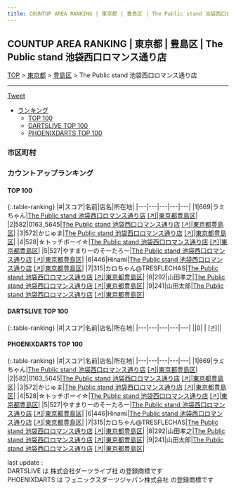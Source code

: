 ```yaml
---
title: COUNTUP AREA RANKING | 東京都 | 豊島区 | The Public stand 池袋西口ロマンス通り店
---
```

## COUNTUP AREA RANKING | 東京都 | 豊島区 | The Public stand 池袋西口ロマンス通り店

[TOP](/darts/rank/) > [東京都](/darts/rank/東京都/) > [豊島区](/darts/rank/東京都/豊島区/) > The Public stand 池袋西口ロマンス通り店

___

<a href="https://twitter.com/share?ref_src=twsrc%5Etfw" data-text="COUNTUP AREA RANKING | 東京都豊島区The Public stand 池袋西口ロマンス通り店" class="twitter-share-button" data-hashtags="DARTSLIVE,PHOENIXDARTS,darts,ダーツ" data-show-count="false">Tweet</a>

* [ランキング](#カウントアップランキング)
    * [TOP 100](#top-100)
    * [DARTSLIVE TOP 100](#dartslive-top-100)
    * [PHOENIXDARTS TOP 100](#phoenixdarts-top-100)

### 市区町村

<ul>

</ul>

### カウントアップランキング

#### TOP 100



{:.table-ranking}
|#|スコア|名前|店名|所在地|
|---|---|---|---|---|
|1|669|<span class="rank-name-pd">ラミちゃん</span>|<a href="/darts/rank/shops/71098.html">The Public stand 池袋西口ロマンス通り店</a> <a href="https://vs.phoenixdarts.com/jp/shop/shopDetailInfo/s_71098?s_seq=71098">[↗]</a>|<a href="/darts/rank/東京都/豊島区">東京都豊島区</a>|
|2|582|<span class="rank-name-pd">0163_5645</span>|<a href="/darts/rank/shops/71098.html">The Public stand 池袋西口ロマンス通り店</a> <a href="https://vs.phoenixdarts.com/jp/shop/shopDetailInfo/s_71098?s_seq=71098">[↗]</a>|<a href="/darts/rank/東京都/豊島区">東京都豊島区</a>|
|3|572|<span class="rank-name-pd">かじゅま</span>|<a href="/darts/rank/shops/71098.html">The Public stand 池袋西口ロマンス通り店</a> <a href="https://vs.phoenixdarts.com/jp/shop/shopDetailInfo/s_71098?s_seq=71098">[↗]</a>|<a href="/darts/rank/東京都/豊島区">東京都豊島区</a>|
|4|528|<span class="rank-name-pd">☆トッチボーイ☆</span>|<a href="/darts/rank/shops/71098.html">The Public stand 池袋西口ロマンス通り店</a> <a href="https://vs.phoenixdarts.com/jp/shop/shopDetailInfo/s_71098?s_seq=71098">[↗]</a>|<a href="/darts/rank/東京都/豊島区">東京都豊島区</a>|
|5|527|<span class="rank-name-pd">やすまりーのそーたろー</span>|<a href="/darts/rank/shops/71098.html">The Public stand 池袋西口ロマンス通り店</a> <a href="https://vs.phoenixdarts.com/jp/shop/shopDetailInfo/s_71098?s_seq=71098">[↗]</a>|<a href="/darts/rank/東京都/豊島区">東京都豊島区</a>|
|6|446|<span class="rank-name-pd">Hinami</span>|<a href="/darts/rank/shops/71098.html">The Public stand 池袋西口ロマンス通り店</a> <a href="https://vs.phoenixdarts.com/jp/shop/shopDetailInfo/s_71098?s_seq=71098">[↗]</a>|<a href="/darts/rank/東京都/豊島区">東京都豊島区</a>|
|7|315|<span class="rank-name-pd">カロちゃん@TRESFLECHAS</span>|<a href="/darts/rank/shops/71098.html">The Public stand 池袋西口ロマンス通り店</a> <a href="https://vs.phoenixdarts.com/jp/shop/shopDetailInfo/s_71098?s_seq=71098">[↗]</a>|<a href="/darts/rank/東京都/豊島区">東京都豊島区</a>|
|8|292|<span class="rank-name-pd">山田孝之</span>|<a href="/darts/rank/shops/71098.html">The Public stand 池袋西口ロマンス通り店</a> <a href="https://vs.phoenixdarts.com/jp/shop/shopDetailInfo/s_71098?s_seq=71098">[↗]</a>|<a href="/darts/rank/東京都/豊島区">東京都豊島区</a>|
|9|241|<span class="rank-name-pd">山田太郎</span>|<a href="/darts/rank/shops/71098.html">The Public stand 池袋西口ロマンス通り店</a> <a href="https://vs.phoenixdarts.com/jp/shop/shopDetailInfo/s_71098?s_seq=71098">[↗]</a>|<a href="/darts/rank/東京都/豊島区">東京都豊島区</a>|


#### DARTSLIVE TOP 100



{:.table-ranking}
|#|スコア|名前|店名|所在地|
|---|---|---|---|---|
||0|<span class="rank-name-dl"> </span>|<a href="/darts/rank/shops/.html"></a> <a href="">[↗]</a>|<a href="/darts/rank//"></a>|


#### PHOENIXDARTS TOP 100



{:.table-ranking}
|#|スコア|名前|店名|所在地|
|---|---|---|---|---|
|1|669|<span class="rank-name-pd">ラミちゃん</span>|<a href="/darts/rank/shops/71098.html">The Public stand 池袋西口ロマンス通り店</a> <a href="https://vs.phoenixdarts.com/jp/shop/shopDetailInfo/s_71098?s_seq=71098">[↗]</a>|<a href="/darts/rank/東京都/豊島区">東京都豊島区</a>|
|2|582|<span class="rank-name-pd">0163_5645</span>|<a href="/darts/rank/shops/71098.html">The Public stand 池袋西口ロマンス通り店</a> <a href="https://vs.phoenixdarts.com/jp/shop/shopDetailInfo/s_71098?s_seq=71098">[↗]</a>|<a href="/darts/rank/東京都/豊島区">東京都豊島区</a>|
|3|572|<span class="rank-name-pd">かじゅま</span>|<a href="/darts/rank/shops/71098.html">The Public stand 池袋西口ロマンス通り店</a> <a href="https://vs.phoenixdarts.com/jp/shop/shopDetailInfo/s_71098?s_seq=71098">[↗]</a>|<a href="/darts/rank/東京都/豊島区">東京都豊島区</a>|
|4|528|<span class="rank-name-pd">☆トッチボーイ☆</span>|<a href="/darts/rank/shops/71098.html">The Public stand 池袋西口ロマンス通り店</a> <a href="https://vs.phoenixdarts.com/jp/shop/shopDetailInfo/s_71098?s_seq=71098">[↗]</a>|<a href="/darts/rank/東京都/豊島区">東京都豊島区</a>|
|5|527|<span class="rank-name-pd">やすまりーのそーたろー</span>|<a href="/darts/rank/shops/71098.html">The Public stand 池袋西口ロマンス通り店</a> <a href="https://vs.phoenixdarts.com/jp/shop/shopDetailInfo/s_71098?s_seq=71098">[↗]</a>|<a href="/darts/rank/東京都/豊島区">東京都豊島区</a>|
|6|446|<span class="rank-name-pd">Hinami</span>|<a href="/darts/rank/shops/71098.html">The Public stand 池袋西口ロマンス通り店</a> <a href="https://vs.phoenixdarts.com/jp/shop/shopDetailInfo/s_71098?s_seq=71098">[↗]</a>|<a href="/darts/rank/東京都/豊島区">東京都豊島区</a>|
|7|315|<span class="rank-name-pd">カロちゃん@TRESFLECHAS</span>|<a href="/darts/rank/shops/71098.html">The Public stand 池袋西口ロマンス通り店</a> <a href="https://vs.phoenixdarts.com/jp/shop/shopDetailInfo/s_71098?s_seq=71098">[↗]</a>|<a href="/darts/rank/東京都/豊島区">東京都豊島区</a>|
|8|292|<span class="rank-name-pd">山田孝之</span>|<a href="/darts/rank/shops/71098.html">The Public stand 池袋西口ロマンス通り店</a> <a href="https://vs.phoenixdarts.com/jp/shop/shopDetailInfo/s_71098?s_seq=71098">[↗]</a>|<a href="/darts/rank/東京都/豊島区">東京都豊島区</a>|
|9|241|<span class="rank-name-pd">山田太郎</span>|<a href="/darts/rank/shops/71098.html">The Public stand 池袋西口ロマンス通り店</a> <a href="https://vs.phoenixdarts.com/jp/shop/shopDetailInfo/s_71098?s_seq=71098">[↗]</a>|<a href="/darts/rank/東京都/豊島区">東京都豊島区</a>|


<div class="footer border-top border-gray-light mt-5 pt-3 text-right text-gray">
    last update : <span style="font-weight: italic" id="foot_last_modified"></span><br />
    DARTSLIVE は 株式会社ダーツライブ社 の登録商標です<br />
    PHOENIXDARTS は フェニックスダーツジャパン株式会社 の登録商標です<br />
</div>

<script src="https://cdnjs.cloudflare.com/ajax/libs/jquery.tablesorter/2.31.3/js/jquery.tablesorter.min.js" integrity="sha512-qzgd5cYSZcosqpzpn7zF2ZId8f/8CHmFKZ8j7mU4OUXTNRd5g+ZHBPsgKEwoqxCtdQvExE5LprwwPAgoicguNg==" crossorigin="anonymous" referrerpolicy="no-referrer"></script>
<link rel="stylesheet" href="https://cdnjs.cloudflare.com/ajax/libs/jquery.tablesorter/2.31.3/css/theme.default.min.css" integrity="sha512-wghhOJkjQX0Lh3NSWvNKeZ0ZpNn+SPVXX1Qyc9OCaogADktxrBiBdKGDoqVUOyhStvMBmJQ8ZdMHiR3wuEq8+w==" crossorigin="anonymous" referrerpolicy="no-referrer" />
<script>
$(function() {
    $(".table-ranking").tablesorter({sortList:[[0, 0]]});
    $("#foot_last_modified").text(formatDate(new Date(document.lastModified), 'yyyy-MM-dd HH:mm:ss'));
});
</script>

<script async src="https://platform.twitter.com/widgets.js" charset="utf-8"></script>